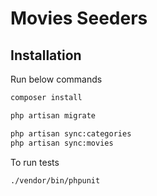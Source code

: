 # Movies Seeders


## Installation

Run below commands

```bash
composer install

php artisan migrate

php artisan sync:categories
php artisan sync:movies

```
To run tests
```bash
./vendor/bin/phpunit

```

